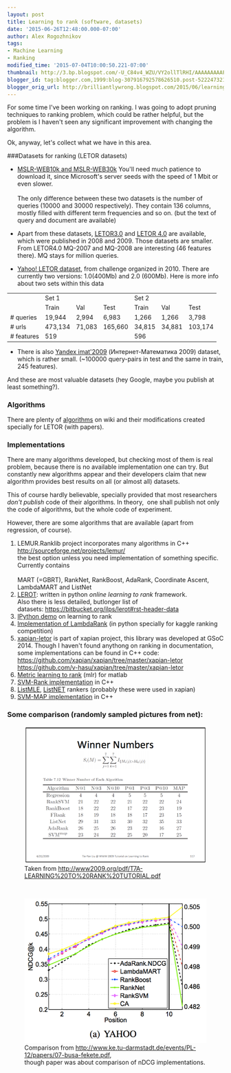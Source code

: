 ```yaml
---
layout: post
title: Learning to rank (software, datasets)
date: '2015-06-26T12:48:00.000-07:00'
author: Alex Rogozhnikov
tags:
- Machine Learning
- Ranking
modified_time: '2015-07-04T10:00:50.221-07:00'
thumbnail: http://3.bp.blogspot.com/-U_C84v4_WZU/VY2ollTlRHI/AAAAAAAAAFM/8G1c8hieciQ/s72-c/letor_number1.png
blogger_id: tag:blogger.com,1999:blog-307916792578626510.post-5222473215527059864
blogger_orig_url: http://brilliantlywrong.blogspot.com/2015/06/learning-to-rank-software-datasets.html
---
```


For some time I've been working on ranking. I was going to adopt pruning techniques to ranking problem, which could be rather helpful, but the problem is I haven't seen any significant improvement with changing the algorithm.

Ok, anyway, let's collect what we have in this area.

###Datasets for ranking (LETOR datasets)


* [MSLR-WEB10k and MSLR-WEB30k](http://research.microsoft.com/en-us/projects/mslr/download.aspx)
You'll need much patience to download it, since Microsoft's server seeds with the speed of 1 Mbit or even slower.
<br /><br />
The only difference between these two datasets is the number of queries (10000 and 30000 respectively). They contain 136 columns, mostly filled with different term frequencies and so on. (but the text of query and document are available)

*  Apart from these datasets, 
[LETOR3.0](http://research.microsoft.com/en-us/um/beijing/projects/letor/letor3dataset.aspx) and [LETOR 4.0](http://research.microsoft.com/en-us/um/beijing/projects/letor/letor4dataset.aspx)
are available, which were published in 2008 and 2009. Those datasets are smaller. From LETOR4.0 MQ-2007 and MQ-2008 are interesting (46 features there). 
MQ stays for million queries.

* [Yahoo! LETOR dataset](http://webscope.sandbox.yahoo.com/catalog.php?datatype=c),&nbsp;from challenge organized in 2010. There are currently two versions: 1.0(400Mb) and 2.0 (600Mb). Here is more info about two sets within this data<br />
<table class='comparison'>
	<tbody>
		<tr>
			<td></td>
			<td colspan="3">Set 1</td>
			<td colspan="3">Set 2</td>
		</tr>
		<tr>
			<td></td>
			<td>Train</td>
			<td>Val</td>
			<td>Test</td>
			<td>Train</td>
			<td>Val</td>
			<td>Test</td>
		</tr>
		<tr>
			<td># queries</td>
			<td>19,944</td>
			<td>2,994</td>
			<td>6,983</td>
			<td>1,266</td>
			<td>1,266</td>
			<td>3,798</td>
		</tr>
		<tr>
			<td># urls</td>
			<td>473,134</td>
			<td>71,083</td>
			<td>165,660</td>
			<td>34,815</td>
			<td>34,881</td>
			<td>103,174</td>
		</tr>
		<tr>
			<td># features</td>
			<td colspan="3">519</td>
			<td colspan="3">596</td>
		</tr>
	</tbody>
</table>

* There is also [Yandex imat'2009](http://imat2009.yandex.ru/en/datasets) (Интернет-Математика 2009) dataset, which is rather small. (~100000 query-pairs in test and the same in train, 245 features).&nbsp;

And these are most valuable datasets (hey Google, maybe you publish at least something?).

### Algorithms

There are plenty of <a href="https://en.wikipedia.org/wiki/Learning_to_rank#List_of_methods">algorithms</a> on wiki and their modifications created specially for LETOR (with papers).

### Implementations

There are many algorithms developed, but checking most of them is real problem, because there is no available implementation one can try. But constantly new algorithms appear and their developers claim that new algorithm provides best results on all (or almost all) datasets.

This of course hardly believable, specially provided that most researchers *don't publish* code of their algorithms. In theory, &nbsp;one shall publish not only the code of algorithms, but the whole code of experiment.

However, there are some algorithms that are available (apart from regression, of course).

1. LEMUR.Ranklib project incorporates many algorithms in C++<br /><a href="http://sourceforge.net/projects/lemur/">http://sourceforge.net/projects/lemur/</a><br />the best option unless you need implementation of something specific. Currently contains<br /><br />MART (=GBRT), RankNet, RankBoost, AdaRank, Coordinate Ascent, LambdaMART and ListNet
2. <a href="https://bitbucket.org/ilps/lerot">LEROT</a>: written in python <i>online learning to rank</i> framework.<br />Also there is less detailed, butlonger list of datasets:&nbsp;<a href="https://bitbucket.org/ilps/lerot#rst-header-data">https://bitbucket.org/ilps/lerot#rst-header-data</a>
2. <a href="https://github.com/ogrisel/notebooks/blob/master/Learning%20to%20Rank.ipynb">IPython demo</a> on learning to rank
3. <a href="https://github.com/arifqodari/ExpediaLearningToRank">Implementation of LambdaRank</a>&nbsp;(in python specially for kaggle ranking competition)
4. <a href="https://github.com/xapian/xapian/tree/master/xapian-letor">xapian-letor</a>&nbsp;is part of xapian project, this library was developed at GSoC 2014. Though I haven't found anythong on ranking in documentation, some implementations can be found in C++ code:<br />https://github.com/xapian/xapian/tree/master/xapian-letor<br />https://github.com/v-hasu/xapian/tree/master/xapian-letor
5. <a href="https://github.com/bmcfee/mlr">Metric learning to rank</a>&nbsp;(mlr)&nbsp;for matlab
6. <a href="http://www.cs.cornell.edu/people/tj/svm_light/svm_rank.html">SVM-Rank implementation</a> in C++
7. <a href="http://sourceforge.net/projects/listmle/">ListMLE</a>, <a href="http://sourceforge.net/projects/listnet/?source=recommended">ListNET</a> rankers (probably these were used in xapian)
9. <a href="http://projects.yisongyue.com/svmmap/">SVM-MAP implementation</a> in C++


### Some comparison (randomly sampled pictures from net):

<figure class='image'>
<img src="/images/letor_number1.png" >
</img>
<caption>Taken from&nbsp;<a href="http://www2009.org/pdf/T7A-LEARNING%20TO%20RANK%20TUTORIAL.pdf">http://www2009.org/pdf/T7A-LEARNING%20TO%20RANK%20TUTORIAL.pdf</a></caption>
</figure>

<br />

<figure class='image'>
<img src="/images/letor_numbers2.png" />
<caption>Comparison from&nbsp;<a href="http://www.ke.tu-darmstadt.de/events/PL-12/papers/07-busa-fekete.pdf">http://www.ke.tu-darmstadt.de/events/PL-12/papers/07-busa-fekete.pdf</a>, <br />though paper was about comparison of nDCG implementations.</caption>
</figure>

